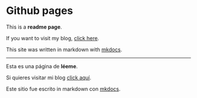 # Github pages

This is a **readme page**.

If you want to visit my blog, [click here](https://franciscoariel.github.io/site).

This site was written in markdown with [mkdocs](https://www.mkdocs.org).

----

Esta es una página de **léeme**.

Si quieres visitar mi blog [click aquí](https://franciscoariel.github.io/site).

Este sitio fue escrito in markdown con [mkdocs](https://www.mkdocs.org).
